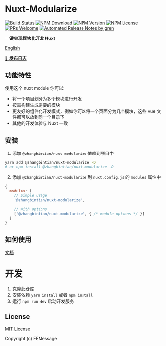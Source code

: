 # Nuxt-Modularize

[![Build Status](https://badgen.net/travis/FEMessage/nuxt-modularize/master)](https://travis-ci.com/FEMessage/nuxt-modularize)
[![NPM Download](https://badgen.net/npm/dm/@zhangbintian/nuxt-modularize)](https://www.npmjs.com/package/@zhangbintian/nuxt-modularize)
[![NPM Version](https://badgen.net/npm/v/@zhangbintian/nuxt-modularize)](https://www.npmjs.com/package/@zhangbintian/nuxt-modularize)
[![NPM License](https://badgen.net/npm/license/@zhangbintian/nuxt-modularize)](https://github.com/FEMessage/nuxt-modularize/blob/master/LICENSE)
[![PRs Welcome](https://img.shields.io/badge/PRs-welcome-brightgreen.svg)](https://github.com/FEMessage/nuxt-modularize/pulls)
[![Automated Release Notes by gren](https://img.shields.io/badge/%F0%9F%A4%96-release%20notes-00B2EE.svg)](https://github-tools.github.io/github-release-notes/)

**一键实现模块化开发 Nuxt**

[English](./README.md)

[📖 **发布日志**](./CHANGELOG.md)

## 功能特性
使用这个 nuxt module 你可以:

- 将一个项目划分为多个模块进行开发
- 按需构建生成需要的模块
- 更友好的组件化开发模式，例如你可以将一个页面分为几个模块，这些 vue 文件都可以放到同一个目录下
- 其他的开发体验与 Nuxt 一致

## 安装

1. 添加 `@zhangbintian/nuxt-modularize` 依赖到项目中

```bash
yarn add @zhangbintian/nuxt-modularize -D 
# or npm install @zhangbintian/nuxt-modularize -D
```

2. 添加 `@zhangbintian/nuxt-modularize` 到 `nuxt.config.js` 的 `modules` 属性中

```js
{
  modules: [
    // Simple usage
    '@zhangbintian/nuxt-modularize',

    // With options
    ['@zhangbintian/nuxt-modularize', { /* module options */ }]
  ]
}
```

## 如何使用

[文档](./docs/how-to-use.md)

# 开发

1. 克隆此仓库
2. 安装依赖 `yarn install` 或者 `npm install`
3. 运行 `npm run dev` 启动开发服务

## License

[MIT License](./LICENSE)

Copyright (c) FEMessage
